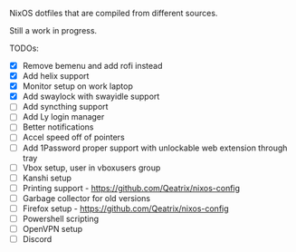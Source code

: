 NixOS dotfiles that are compiled from different sources.

Still a work in progress.

TODOs:
- [x] Remove bemenu and add rofi instead
- [x] Add helix support
- [x] Monitor setup on work laptop
- [x] Add swaylock with swayidle support
- [ ] Add syncthing support
- [ ] Add Ly login manager
- [ ] Better notifications
- [ ] Accel speed off of pointers
- [ ] Add 1Password proper support with unlockable web extension through tray
- [ ] Vbox setup, user in vboxusers group
- [ ] Kanshi setup
- [ ] Printing support - https://github.com/Qeatrix/nixos-config
- [ ] Garbage collector for old versions
- [ ] Firefox setup - https://github.com/Qeatrix/nixos-config 
- [ ] Powershell scripting
- [ ] OpenVPN setup
- [ ] Discord
